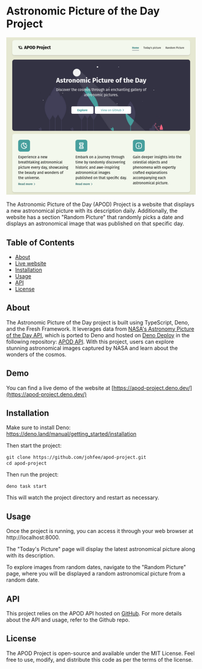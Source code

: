 # Astronomic Picture of the Day Project

![Astronomic Picture of the Day](./screenshot.png)

The Astronomic Picture of the Day (APOD) Project is a website that displays a
new astronomical picture with its description daily. Additionally, the website
has a section "Random Picture" that randomly picks a date and displays an
astronomical image that was published on that specific day.

## Table of Contents

- [About](#about)
- [Live website](#demo)
- [Installation](#installation)
- [Usage](#usage)
- [API](#api)
- [License](#license)

## About

The Astronomic Picture of the Day project is built using TypeScript, Deno, and
the Fresh Framework. It leverages data from
[NASA's Astronomy Picture of the Day API](https://github.com/nasa/apod-api),
which is ported to Deno and hosted on [Deno Deploy](https://deno.com/deploy) in
the following repository: [APOD API](https://github.com/johfee/apod-api). With
this project, users can explore stunning astronomical images captured by NASA
and learn about the wonders of the cosmos.

## Demo

You can find a live demo of the website at [https://apod-project.deno.dev/](https://apod-project.deno.dev/)

## Installation

Make sure to install Deno: https://deno.land/manual/getting_started/installation

Then start the project:

```
git clone https://github.com/johfee/apod-project.git
cd apod-project
```

Then run the project:

```
deno task start
```

This will watch the project directory and restart as necessary.

## Usage

Once the project is running, you can access it through your web browser at
http://localhost:8000.

The "Today's Picture" page will display the latest astronomical picture along
with its description.

To explore images from random dates, navigate to the "Random Picture" page,
where you will be displayed a random astronomical picture from a random date.

## API

This project relies on the APOD API hosted on
[GitHub](https://github.com/johfee/apod-api). For more details about the API and
usage, refer to the Github repo.

## License

The APOD Project is open-source and available under the MIT License. Feel free
to use, modify, and distribute this code as per the terms of the license.

